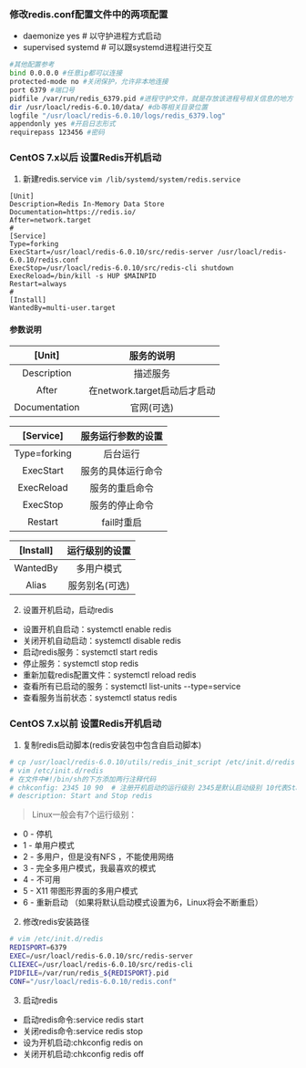 ### 修改redis.conf配置文件中的两项配置
- daemonize yes # 以守护进程方式启动
- supervised systemd # 可以跟systemd进程进行交互
```sh
#其他配置参考
bind 0.0.0.0 #任意ip都可以连接
protected-mode no #关闭保护，允许非本地连接
port 6379 #端口号
pidfile /var/run/redis_6379.pid #进程守护文件，就是存放该进程号相关信息的地方
dir /usr/loacl/redis-6.0.10/data/ #db等相关目录位置
logfile "/usr/loacl/redis-6.0.10/logs/redis_6379.log"
appendonly yes #开启日志形式
requirepass 123456 #密码
```

### CentOS 7.x以后 设置Redis开机启动
1. 新建redis.service
`vim /lib/systemd/system/redis.service`
```shell
[Unit]
Description=Redis In-Memory Data Store
Documentation=https://redis.io/
After=network.target
#
[Service]
Type=forking
ExecStart=/usr/loacl/redis-6.0.10/src/redis-server /usr/loacl/redis-6.0.10/redis.conf
ExecStop=/usr/loacl/redis-6.0.10/src/redis-cli shutdown
ExecReload=/bin/kill -s HUP $MAINPID
Restart=always
#
[Install]
WantedBy=multi-user.target
```

#### 参数说明

|[Unit]|服务的说明|
| :---: | :---: |
|Description|描述服务|
|After|在network.target启动后才启动|
|Documentation|官网(可选)|

|[Service]|服务运行参数的设置|
| :---: | :---: |
|Type=forking|后台运行|
|ExecStart|服务的具体运行命令|
|ExecReload|服务的重启命令|
|ExecStop|服务的停止命令|
|Restart|fail时重启|

|[Install]|运行级别的设置|
| :---: | :---: |
|WantedBy|多用户模式|
|Alias|服务别名(可选)|

2. 设置开机启动，启动redis
- 设置开机自启动：systemctl enable redis
- 关闭开机自动启动：systemctl disable redis
- 启动redis服务：systemctl start redis
- 停止服务：systemctl stop redis
- 重新加载redis配置文件：systemctl reload redis
- 查看所有已启动的服务：systemctl list-units --type=service
- 查看服务当前状态：systemctl status redis

### CentOS 7.x以前 设置Redis开机启动

1. 复制redis启动脚本(redis安装包中包含自启动脚本)
```sh
# cp /usr/loacl/redis-6.0.10/utils/redis_init_script /etc/init.d/redis
# vim /etc/init.d/redis
# 在文件中#!/bin/sh的下方添加两行注释代码
# chkconfig: 2345 10 90  # 注册开机启动的运行级别 2345是默认启动级别 10代表Start的顺序，90代表Kill（Stop）的顺序
# description: Start and Stop redis 
```

> Linux一般会有7个运行级别：

- 0 - 停机
- 1 - 单用户模式
- 2 - 多用户，但是没有NFS ，不能使用网络
- 3 - 完全多用户模式，我最喜欢的模式
- 4 - 不可用
- 5 - X11 带图形界面的多用户模式
- 6 - 重新启动 （如果将默认启动模式设置为6，Linux将会不断重启）

2. 修改redis安装路径
```sh
# vim /etc/init.d/redis
REDISPORT=6379
EXEC=/usr/loacl/redis-6.0.10/src/redis-server
CLIEXEC=/usr/loacl/redis-6.0.10/src/redis-cli
PIDFILE=/var/run/redis_${REDISPORT}.pid
CONF="/usr/loacl/redis-6.0.10/redis.conf"
```

3. 启动redis
- 启动redis命令:service redis start
- 关闭redis命令:service redis stop
- 设为开机启动:chkconfig redis on
- 关闭开机启动:chkconfig redis off
